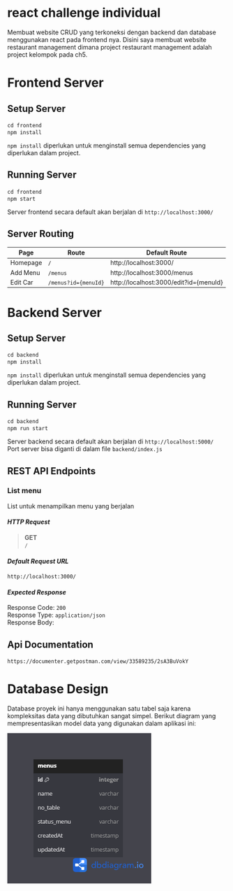 # react challenge individual

Membuat website CRUD yang terkoneksi dengan backend dan database menggunakan react pada frontend nya. Disini saya membuat website restaurant management dimana project restaurant management adalah project kelompok pada ch5.

# Frontend Server
## Setup Server

    cd frontend
    npm install
    
`npm install` diperlukan untuk menginstall semua dependencies yang diperlukan dalam project.

## Running Server

    cd frontend
    npm start

Server frontend secara default akan berjalan di `http://localhost:3000/`  

## Server Routing
| Page | Route | Default Route |
|--|--|--|
| Homepage | `/` | http://localhost:3000/ |
| Add Menu | `/menus` | http://localhost:3000/menus |
| Edit Car | `/menus?id={menuId}` | http://localhost:3000/edit?id={menuId} |
 
 

# Backend Server
## Setup Server

    cd backend
    npm install
    
`npm install` diperlukan untuk menginstall semua dependencies yang diperlukan dalam project.


## Running Server

    cd backend
    npm run start

Server backend secara default akan berjalan di `http://localhost:5000/`  
Port server bisa diganti di dalam file `backend/index.js`   

## REST API Endpoints
### List menu

List untuk menampilkan menu yang berjalan

#### *HTTP Request*
> **GET**   
> `/`

#### *Default Request URL*

    http://localhost:3000/

#### *Expected Response*
Response Code: `200`  
Response Type: `application/json`  
Response Body:  


## Api Documentation

    https://documenter.getpostman.com/view/33589235/2sA3BuVokY



# Database Design

Database proyek ini hanya menggunakan satu tabel saja karena kompleksitas data yang dibutuhkan sangat simpel. Berikut diagram yang mempresentasikan model data yang digunakan dalam aplikasi ini:
  
![Diagram model data yang digunakan](./frontend/public/dbdiagram.png) 